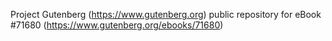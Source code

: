 Project Gutenberg (https://www.gutenberg.org) public repository
for eBook #71680 (https://www.gutenberg.org/ebooks/71680)
